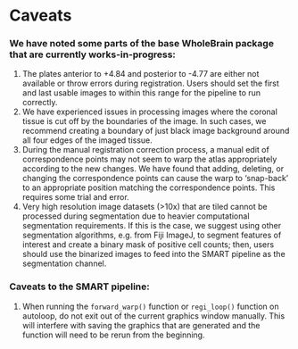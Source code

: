 # Caveats

### We have noted some parts of the base WholeBrain package that are currently works-in-progress:

1) The plates anterior to +4.84 and posterior to -4.77 are either not available or throw errors during registration. Users should set the first and last usable images to within this range for the pipeline to run correctly.
2) We have experienced issues in processing images where the coronal tissue is cut off by the boundaries of the image. In such cases, we recommend creating a boundary of just black image background around all four edges of the imaged tissue.
3) During the manual registration correction process, a manual edit of correspondence points may not seem to warp the atlas appropriately according to the new changes. We have found that adding, deleting, or changing the correspondence points can cause the warp to ‘snap-back’ to an appropriate position matching the correspondence points. This requires some trial and error.
4) Very high resolution image datasets (>10x) that are tiled cannot be processed during segmentation due to heavier computational segmentation requirements. If this is the case, we suggest using other segmentation algorithms, e.g. from Fiji ImageJ, to segment features of interest and create a binary mask of positive cell counts; then, users should use the binarized images to feed into the SMART pipeline as the segmentation channel.

### Caveats to the SMART pipeline:
1) When running the `forward_warp()` function or `regi_loop()` function on autoloop, do not exit out of the current graphics window manually. This will interfere with saving the graphics that are generated and the function will need to be rerun from the beginning.
